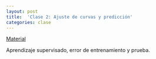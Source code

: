 ```yaml
---
layout: post
title:  'Clase 2: Ajuste de curvas y predicción'
categories: clase
---
```


[Material](https://www.dropbox.com/s/t8a3xgrdzzinoct/clase_2.zip?dl=1 )

Aprendizaje supervisado, error de entrenamiento y prueba.
